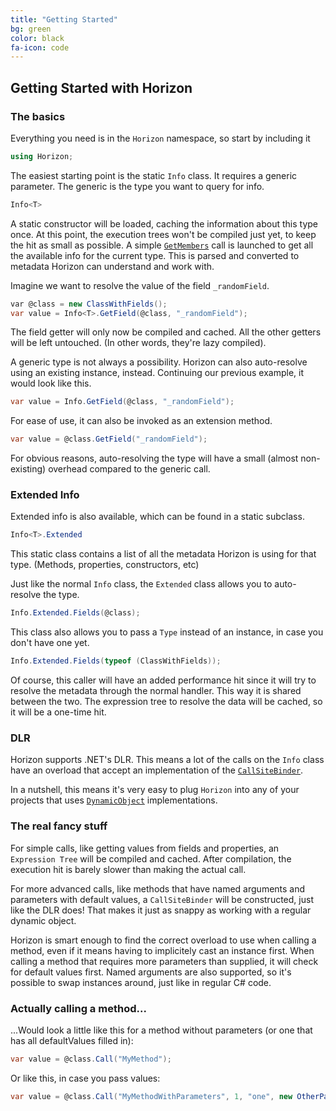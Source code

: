 ```yaml
---
title: "Getting Started"
bg: green
color: black
fa-icon: code
---
```


## Getting Started with Horizon

### The basics

Everything you need is in the `Horizon` namespace, so start by including it

```csharp
using Horizon;
```

The easiest starting point is the static `Info` class. It requires a generic parameter. The generic is the type you want to query for info.

```csharp
Info<T>
```

A static constructor will be loaded, caching the information about this type once. At this point, the execution trees won't be compiled just yet, to keep the hit as small as possible. A simple [`GetMembers`](https://msdn.microsoft.com/en-us/library/k2w5ey1e.aspx) call is launched to get all the available info for the current type. This is parsed and converted to metadata Horizon can understand and work with.

Imagine we want to resolve the value of the field `_randomField`.

```csharp
var @class = new ClassWithFields();
var value = Info<T>.GetField(@class, "_randomField");
```

The field getter will only now be compiled and cached. All the other getters will be left untouched. (In other words, they're lazy compiled).

A generic type is not always a possibility. Horizon can also auto-resolve using an existing instance, instead. Continuing our previous example, it would look like this.

```csharp
var value = Info.GetField(@class, "_randomField");
```

For ease of use, it can also be invoked as an extension method.

```csharp
var value = @class.GetField("_randomField");
```

For obvious reasons, auto-resolving the type will have a small (almost non-existing) overhead compared to the generic call.

### Extended Info

Extended info is also available, which can be found in a static subclass.

```csharp
Info<T>.Extended
```

This static class contains a list of all the metadata Horizon is using for that type. (Methods, properties, constructors, etc)

Just like the normal `Info` class, the `Extended` class allows you to auto-resolve the type.

```csharp
Info.Extended.Fields(@class);
```

This class also allows you to pass a `Type` instead of an instance, in case you don't have one yet.

```csharp
Info.Extended.Fields(typeof (ClassWithFields));
```

Of course, this caller will have an added performance hit since it will try to resolve the metadata through the normal handler. This way it is shared between the two. The expression tree to resolve the data will be cached, so it will be a one-time hit.

### DLR

Horizon supports .NET's DLR. This means a lot of the calls on the `Info` class have an overload that accept an implementation of the [`CallSiteBinder`](https://msdn.microsoft.com/en-us/library/system.runtime.compilerservices.callsitebinder.aspx).

In a nutshell, this means it's very easy to plug `Horizon` into any of your projects that uses [`DynamicObject`](https://msdn.microsoft.com/en-us/library/system.dynamic.dynamicobject.aspx) implementations.


### The real fancy stuff

For simple calls, like getting values from fields and properties, an `Expression Tree` will be compiled and cached. After compilation, the execution hit is barely slower than making the actual call.

For more advanced calls, like methods that have named arguments and parameters with default values, a `CallSiteBinder` will be constructed, just like the DLR does! That makes it just as snappy as working with a regular dynamic object.

Horizon is smart enough to find the correct overload to use when calling a method, even if it means having to implicitely cast an instance first. When calling a method that requires more parameters than supplied, it will check for default values first. Named arguments are also supported, so it's possible to swap instances around, just like in regular C# code.

### Actually calling a method...

...Would look a little like this for a method without parameters (or one that has all defaultValues filled in):

```csharp
var value = @class.Call("MyMethod");
```

Or like this, in case you pass values:

```csharp
var value = @class.Call("MyMethodWithParameters", 1, "one", new OtherParameterClass());
```
